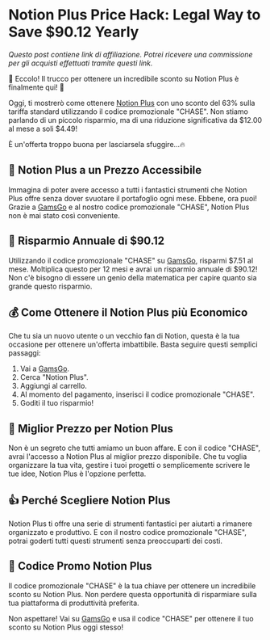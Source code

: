 # Notion Plus Price Hack: Legal Way to Save $90.12 Yearly

*Questo post contiene link di affiliazione. Potrei ricevere una commissione per gli acquisti effettuati tramite questi link.*

🎉 Eccolo! Il trucco per ottenere un incredibile sconto su Notion Plus è finalmente qui! 🚀

Oggi, ti mostrerò come ottenere [Notion Plus](https://www.gamsgo.com/partner/ykeX7B) con uno sconto del 63% sulla tariffa standard utilizzando il codice promozionale "CHASE". Non stiamo parlando di un piccolo risparmio, ma di una riduzione significativa da $12.00 al mese a soli $4.49! 

È un'offerta troppo buona per lasciarsela sfuggire...🔥

## 🚀 Notion Plus a un Prezzo Accessibile

Immagina di poter avere accesso a tutti i fantastici strumenti che Notion Plus offre senza dover svuotare il portafoglio ogni mese. Ebbene, ora puoi! Grazie a [GamsGo](https://www.gamsgo.com/partner/ykeX7B) e al nostro codice promozionale "CHASE", Notion Plus non è mai stato così conveniente.

## 🎁 Risparmio Annuale di $90.12

Utilizzando il codice promozionale "CHASE" su [GamsGo](https://www.gamsgo.com/partner/ykeX7B), risparmi $7.51 al mese. Moltiplica questo per 12 mesi e avrai un risparmio annuale di $90.12! Non c'è bisogno di essere un genio della matematica per capire quanto sia grande questo risparmio.

## 💰 Come Ottenere il Notion Plus più Economico

Che tu sia un nuovo utente o un vecchio fan di Notion, questa è la tua occasione per ottenere un'offerta imbattibile. Basta seguire questi semplici passaggi:

1. Vai a [GamsGo](https://www.gamsgo.com/partner/ykeX7B).
2. Cerca "Notion Plus".
3. Aggiungi al carrello.
4. Al momento del pagamento, inserisci il codice promozionale "CHASE".
5. Goditi il tuo risparmio!

## 🎯 Miglior Prezzo per Notion Plus

Non è un segreto che tutti amiamo un buon affare. E con il codice "CHASE", avrai l'accesso a Notion Plus al miglior prezzo disponibile. Che tu voglia organizzare la tua vita, gestire i tuoi progetti o semplicemente scrivere le tue idee, Notion Plus è l'opzione perfetta.

## 👍 Perché Scegliere Notion Plus

Notion Plus ti offre una serie di strumenti fantastici per aiutarti a rimanere organizzato e produttivo. E con il nostro codice promozionale "CHASE", potrai goderti tutti questi strumenti senza preoccuparti dei costi. 

## 🎯 Codice Promo Notion Plus

Il codice promozionale "CHASE" è la tua chiave per ottenere un incredibile sconto su Notion Plus. Non perdere questa opportunità di risparmiare sulla tua piattaforma di produttività preferita.

Non aspettare! Vai su [GamsGo](https://www.gamsgo.com/partner/ykeX7B) e usa il codice "CHASE" per ottenere il tuo sconto su Notion Plus oggi stesso!